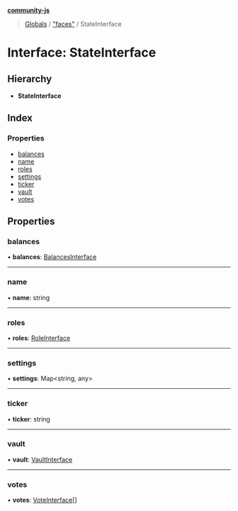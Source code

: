 **[community-js](../README.md)**

> [Globals](../README.md) / ["faces"](../modules/_faces_.md) / StateInterface

# Interface: StateInterface

## Hierarchy

* **StateInterface**

## Index

### Properties

* [balances](_faces_.stateinterface.md#balances)
* [name](_faces_.stateinterface.md#name)
* [roles](_faces_.stateinterface.md#roles)
* [settings](_faces_.stateinterface.md#settings)
* [ticker](_faces_.stateinterface.md#ticker)
* [vault](_faces_.stateinterface.md#vault)
* [votes](_faces_.stateinterface.md#votes)

## Properties

### balances

•  **balances**: [BalancesInterface](_faces_.balancesinterface.md)

___

### name

•  **name**: string

___

### roles

•  **roles**: [RoleInterface](_faces_.roleinterface.md)

___

### settings

•  **settings**: Map\<string, any>

___

### ticker

•  **ticker**: string

___

### vault

•  **vault**: [VaultInterface](_faces_.vaultinterface.md)

___

### votes

•  **votes**: [VoteInterface](_faces_.voteinterface.md)[]
